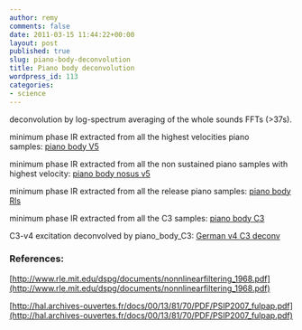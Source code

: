 ```yaml
---
author: remy
comments: false
date: 2011-03-15 11:44:22+00:00
layout: post
published: true
slug: piano-body-deconvolution
title: Piano body deconvolution
wordpress_id: 113
categories:
- science
---
```


deconvolution by log-spectrum averaging of the whole sounds FFTs (>37s).

minimum phase IR extracted from all the highest velocities piano samples: [piano body V5](http://remymuller.net/wp-content/uploads/2011/03/piano_body_V5.wav)

minimum phase IR extracted from all the non sustained piano samples with highest velocity: [piano body nosus v5](http://remymuller.net/wp-content/uploads/2011/03/piano_body_nosus_v5.wav)

minimum phase IR extracted from all the release piano samples: [piano body Rls](http://remymuller.net/wp-content/uploads/2011/03/piano_body_Rls.wav)

minimum phase IR extracted from all the C3 samples: [piano body C3](http://remymuller.net/wp-content/uploads/2011/03/piano_body_C3.wav)

C3-v4 excitation deconvolved by piano_body_C3: [German v4 C3 deconv](http://remymuller.net/wp-content/uploads/2011/03/German-v4-C3.wav_deconv.wav)


### References:


[http://www.rle.mit.edu/dspg/documents/nonnlinearfiltering_1968.pdf](http://www.rle.mit.edu/dspg/documents/nonnlinearfiltering_1968.pdf)

[http://hal.archives-ouvertes.fr/docs/00/13/81/70/PDF/PSIP2007_fulpap.pdf](http://hal.archives-ouvertes.fr/docs/00/13/81/70/PDF/PSIP2007_fulpap.pdf)
